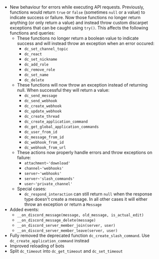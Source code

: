 * New behaviour for errors while executing API requests.
  Previously, functions would return `true` or `false` (sometimes `null` or a value)
  to indicate success or failure. Now those functions no longer return anything
  (or only return a value) and instead throw custom discarpet exceptions that can be caught using `try()`.
  This affects the following functions and queries:
  * These functions no longer return a boolean value to indicate success
    and will instead throw an exception when an error occured:
    * `dc_set_channel_topic`
    * `dc_react`
    * `dc_set_nickname`
    * `dc_add_role`
    * `dc_remove_role`
    * `dc_set_name`
    * `dc_delete`
  * These functions will now throw an exception instead of returning null. When successful they will return a value:
    * `dc_send_message`
    * `dc_send_webhook`
    * `dc_create_webhook`
    * `dc_update_webhook`
    * `dc_create_thread`
    * `dc_create_application_command`
    * `dc_get_global_application_commands`
    * `dc_user_from_id`
    * `dc_message_from_id`
    * `dc_webhook_from_id`
    * `dc_webhook_from_url`
  * These actions now properly handle errors and throw exceptions on failure:
    * `attachment~'download'`
    * `channel~'webhooks'`
    * `server~'webhooks'`
    * `server~'slash_commands'`
    * `user~'private_channel'`
  * Special cases:
    * `dc_respond_interaction` can still return `null` when the response type doesn't create a message. In all other cases it will either throw an exception or return a `Message`
* Added events:
  * `__on_discord_message(message, old_message, is_actual_edit)`
  * `__on_discord_message_delete(message)`
  * `__on_discord_server_member_join(server, user)`
  * `__on_discord_server_member_leave(server, user)`
* Fully removed the deprecated function `dc_create_slash_command`. Use `dc_create_application_command` instead
* Improved reloading of bots
* Split `dc_timeout` into `dc_get_timeout` and `dc_set_timeout`